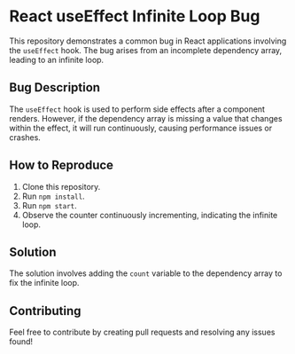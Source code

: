 # React useEffect Infinite Loop Bug

This repository demonstrates a common bug in React applications involving the `useEffect` hook. The bug arises from an incomplete dependency array, leading to an infinite loop.

## Bug Description
The `useEffect` hook is used to perform side effects after a component renders.  However, if the dependency array is missing a value that changes within the effect, it will run continuously, causing performance issues or crashes.

## How to Reproduce
1. Clone this repository.
2. Run `npm install`.
3. Run `npm start`.
4. Observe the counter continuously incrementing, indicating the infinite loop.

## Solution
The solution involves adding the `count` variable to the dependency array to fix the infinite loop.

## Contributing
Feel free to contribute by creating pull requests and resolving any issues found!